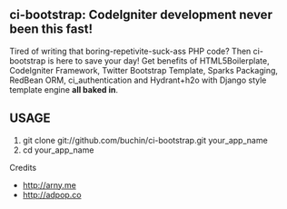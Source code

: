 ci-bootstrap: CodeIgniter development never been this fast!
---------------------------------------------------------------

Tired of writing that boring-repetivite-suck-ass PHP code? Then ci-bootstrap is here to save your day!
Get benefits of HTML5Boilerplate, CodeIgniter Framework, Twitter Bootstrap Template, Sparks Packaging, RedBean ORM, ci_authentication and Hydrant+h2o with Django style template engine **all baked in**.

USAGE
-------------------
1. git clone git://github.com/buchin/ci-bootstrap.git your_app_name
2. cd your_app_name

Credits
* http://arny.me
* http://adpop.co